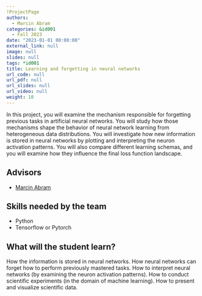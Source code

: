 ```yaml
---
!ProjectPage
authors:
  - Marcin Abram
categories: &id001
  - Fall 2023
date: "2023-01-01 00:00:00"
external_link: null
image: null
slides: null
tags: *id001
title: Learning and forgetting in neural networks
url_code: null
url_pdf: null
url_slides: null
url_video: null
weight: 10
---
```


In this project, you will examine the mechanism responsible for forgetting previous tasks in artificial neural networks. You will study how those mechanisms shape the behavior of neural network learning from heterogeneous data distributions. You will investigate how new information is stored in neural networks by plotting and interpreting the neuron activation patterns. You will also compare different learning schemas, and you will examine how they influence the final loss function landscape.

## Advisors

- [Marcin Abram](../../author/abram)

## Skills needed by the team

- Python
- Tensorflow or Pytorch

## What will the student learn?

How the information is stored in neural networks. How neural networks can forget how to perform previously mastered tasks. How to interpret neural networks (by examining the neuron activation patterns). How to conduct scientific experiments (in the domain of machine learning). How to present and visualize scientific data.
